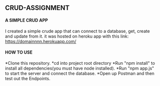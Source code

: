 ## CRUD-ASSIGNMENT
#### A SIMPLE CRUD APP 
I created a simple crude app that can connect to a database, get, create and update from it.
it was hosted on heroku app with this link: https://domainnnn.herokuapp.com/
#### HOW TO USE
*Clone this repository.
*cd into project root directory
*Run "npm install" to install all dependencies(you must have node installed).
*Run "npm app.js" to start the server and connect the database.
*Open up Postman and then test out the Endpoints.
